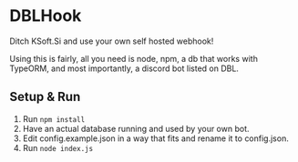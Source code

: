 # DBLHook

Ditch KSoft.Si and use your own self hosted webhook!

Using this is fairly, all you need is node, npm, a db that works with TypeORM, and most importantly, a discord bot listed on DBL.

## Setup & Run

1. Run `npm install`
2. Have an actual database running and used by your own bot.
3. Edit config.example.json in a way that fits and rename it to config.json.
4. Run `node index.js`